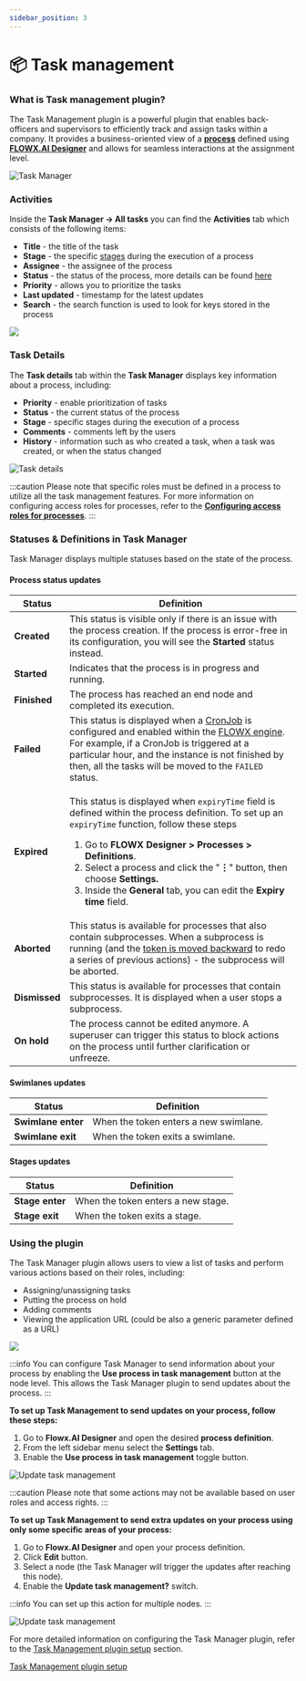 ```yaml
---
sidebar_position: 3
---
```


# 📦 Task management

### What is Task management plugin?

The Task Management plugin is a powerful plugin that enables back-officers and supervisors to efficiently track and assign tasks within a company. It provides a business-oriented view of a [**process**](../../../../terms/flowx-process) defined using [**FLOWX.AI Designer**](../../../../terms/flowx-ai-designer) and allows for seamless interactions at the assignment level.

![Task Manager](../../../img/task_management_overview.gif)

### Activities

Inside the **Task Manager → All tasks** you can find the **Activities** tab which consists of the following items:

* **Title** - the title of the task
* **Stage** - the specific [stages](./using-stages.md) during the execution of a process
* **Assignee** - the assignee of the process
* **Status** - the status of the process, more details can be found [here](#process-status-updates)
* **Priority** - allows you to prioritize the tasks
* **Last updated** - timestamp for the latest updates
* **Search** - the search function is used to look for keys stored in the process

![](../../../img/indexed_keys.png)

### Task Details

The **Task details** tab within the **Task Manager** displays key information about a process, including:

* **Priority** - enable prioritization of tasks
* **Status** - the current status of the process
* **Stage** - specific stages during the execution of a process
* **Comments** - comments left by the users
* **History** - information such as who created a task, when a task was created, or when the status changed

![Task details](../../../img/task_mngmnt_task_details.png)

:::caution
Please note that specific roles must be defined in a process to utilize all the task management features. For more information on configuring access roles for processes, refer to the [<u>**Configuring access roles for processes**</u>](../../../../platform-setup-guides/flowx-engine-setup-guide/configuring-access-roles-for-processes.md).
:::


### Statuses & Definitions in Task Manager

Task Manager displays multiple statuses based on the state of the process.

#### Process status updates

| Status        | Definition                                                                                                                                                                                                                                                                                                                                                                                                                                                                                          |
| ------------- | --------------------------------------------------------------------------------------------------------------------------------------------------------------------------------------------------------------------------------------------------------------------------------------------------------------------------------------------------------------------------------------------------------------------------------------------------------------------------------------------------- |
| **Created**   | This status is visible only if there is an issue with the process creation. If the process is error-free in its configuration, you will see the **Started** status instead.                                                                                                                                                                                                                                                                                                                         |
| **Started**   | Indicates that the process is in progress and running.                                                                                                                                                                                                                                                                                                                                                                                                                                              |
| **Finished**  | The process has reached an end node and completed its execution.                                                                                                                                                                                                                                                                                                                                                                                                                                    |
| **Failed**    | This status is displayed when a [CronJob](https://kubernetes.io/docs/concepts/workloads/controllers/cron-jobs/) is configured and enabled within the [FLOWX engine](../../../core-components/flowx-engine/). For example, if a CronJob is triggered at a particular hour, and the instance is not finished by then, all the tasks will be moved to the `FAILED` status.                                                                                                                             |
| **Expired**   | <p>This status is displayed when <code>expiryTime</code> field is defined within the process definition. To set up an <code>expiryTime</code> function, follow these steps</p><ol><li>Go to <strong>FLOWX Designer > Processes > Definitions</strong>.</li><li>Select a process and click the "<strong>⋮</strong>" <strong></strong> button, then choose <strong>Settings.</strong></li><li>Inside the <strong>General</strong> tab, you can edit the <strong>Expiry time</strong> field.</li></ol> |
| **Aborted**   | This status is available for processes that also contain subprocesses. When a subprocess is running (and the [token is moved backward](https://docs.flowx.ai/flowx-designer/managing-a-process-flow/moving-a-token-backwards-in-a-process) to redo a series of previous actions) - the subprocess will be aborted.                                                                                                                                                                                  |
| **Dismissed** | This status is available for processes that contain subprocesses. It is displayed when a user stops a subprocess.                                                                                                                                                                                                                                                                                                                                                                                   |
| **On hold**   | The process cannot be edited anymore. A superuser can trigger this status to block actions on the process until further clarification or unfreeze.                                                                                                                                                                                                                                                                                                                                                  |


#### Swimlanes updates

| Status             | Definition                            |
| ------------------ | ------------------------------------- |
| **Swimlane enter** | When the token enters a new swimlane. |
| **Swimlane exit**  | When the token exits a swimlane.      |


#### Stages updates 

| Status          | Definition                         |
| --------------- | ---------------------------------- |
| **Stage enter** | When the token enters a new stage. |
| **Stage exit**  | When the token exits a stage.      |



### Using the plugin

The Task Manager plugin allows users to view a list of tasks and perform various actions based on their roles, including:

* Assigning/unassigning tasks
* Putting the process on hold
* Adding comments
* Viewing the application URL (could be also a generic parameter defined as a URL)

![](../../../img/task_operations.png)

:::info
You can configure Task Manager to send information about your process by enabling the **Use process in task management** button at the node level. This allows the Task Manager plugin to send updates about the process.
:::

**To set up Task Management to send updates on your process, follow these steps:**

1. Go to **Flowx.AI Designer** and open the desired **process definition**.
2. From the left sidebar menu select the **Settings** tab.
4. Enable the **Use process in task management** toggle button.

![Update task management](../../../img/task_mngmnt_response.png)

:::caution
Please note that some actions may not be available based on user roles and access rights.
:::

**To set up Task Management to send extra updates on your process using only some specific areas of your process:**

1. Go to **Flowx.AI Designer** and open your process definition.
2. Click **Edit** button.
3. Select a node (the Task Manager will trigger the updates after reaching this node).
4. Enable the **Update task management?** switch.

:::info
You can set up this action for multiple nodes.
:::

![Update task management](../../../img/task_mngmnt_response1.png)


For more detailed information on configuring the Task Manager plugin, refer to the [Task Management plugin setup](../../plugins-setup-guide/task-management-plugin-setup/) section.

[Task Management plugin setup](../../plugins-setup-guide/task-management-plugin-setup/task-management-plugin-setup.md)

